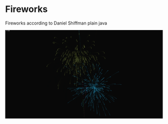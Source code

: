 # Fireworks
Fireworks according to Daniel Shiffman plain java

![Screenshot](/docu/img/screenshot.png "Screenshot")
